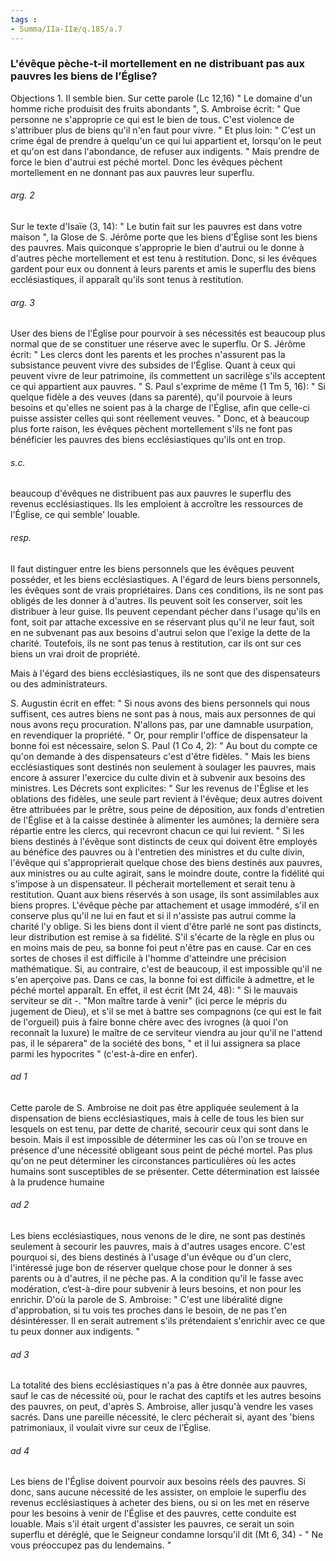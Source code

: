 ```yaml
---
tags : 
- Summa/IIa-IIæ/q.185/a.7
---
```


### L'évêque pèche-t-il mortellement en ne distribuant pas aux pauvres les biens de l’Église?

Objections 1. Il semble bien. Sur cette parole (Lc 12,16) " Le domaine d'un homme riche produisit des fruits abondants ", S. Ambroise écrit: " Que personne ne s'approprie ce qui est le bien de tous. C'est violence de s'attribuer plus de biens qu'il n'en faut pour vivre. " Et plus loin: " C'est un crime égal de prendre à quelqu'un ce qui lui appartient et, lorsqu'on le peut et qu'on est dans l'abondance, de refuser aux indigents. " Mais prendre de force le bien d'autrui est péché mortel. Donc les évêques pèchent mortellement en ne donnant pas aux pauvres leur superflu. 

###### arg. 2
Sur le texte d'Isaïe (3, 14): " Le butin fait sur les pauvres est dans votre maison ", la Glose de S. Jérôme porte que les biens d'Église sont les biens des pauvres. Mais quiconque s'approprie le bien d'autrui ou le donne à d'autres pèche mortellement et est tenu à restitution. Donc, si les évêques gardent pour eux ou donnent à leurs parents et amis le superflu des biens ecclésiastiques, il apparaît qu'ils sont tenus à restitution. 

###### arg. 3
User des biens de l'Église pour pourvoir à ses nécessités est beaucoup plus normal que de se constituer une réserve avec le superflu. Or S. Jérôme écrit: " Les clercs dont les parents et les proches n'assurent pas la subsistance peuvent vivre des subsides de l'Église. Quant à ceux qui peuvent vivre de leur patrimoine, ils commettent un sacrilège s'ils acceptent ce qui appartient aux pauvres. " S. Paul s'exprime de même (1 Tm 5, 16): " Si quelque fidèle a des veuves (dans sa parenté), qu'il pourvoie à leurs besoins et qu'elles ne soient pas à la charge de l'Église, afin que celle-ci puisse assister celles qui sont réellement veuves. " Donc, et à beaucoup plus forte raison, les évêques pèchent mortellement s'ils ne font pas bénéficier les pauvres des biens ecclésiastiques qu'ils ont en trop. 

###### s.c.
beaucoup d'évêques ne distribuent pas aux pauvres le superflu des revenus ecclésiastiques. Ils les emploient à accroître les ressources de l'Église, ce qui semble' louable. 

###### resp.
Il faut distinguer entre les biens personnels que les évêques peuvent posséder, et les biens ecclésiastiques. A l'égard de leurs biens personnels, les évêques sont de vrais propriétaires. Dans ces conditions, ils ne sont pas obligés de les donner à d'autres. Ils peuvent soit les conserver, soit les distribuer à leur guise. Ils peuvent cependant pécher dans l'usage qu'ils en font, soit par attache excessive en se réservant plus qu'il ne leur faut, soit en ne subvenant pas aux besoins d'autrui selon que l'exige la dette de la charité. Toutefois, ils ne sont pas tenus à restitution, car ils ont sur ces biens un vrai droit de propriété. 

Mais à l'égard des biens ecclésiastiques, ils ne sont que des dispensateurs ou des administrateurs. 

S. Augustin écrit en effet: " Si nous avons des biens personnels qui nous suffisent, ces autres biens ne sont pas à nous, mais aux personnes de qui nous avons reçu procuration. N'allons pas, par une damnable usurpation, en revendiquer la propriété. " Or, pour remplir l'office de dispensateur la bonne foi est nécessaire, selon S. Paul (1 Co 4, 2): " Au bout du compte ce qu'on demande à des dispensateurs c'est d'être fidèles. " Mais les biens ecclésiastiques sont destinés non seulement à soulager les pauvres, mais encore à assurer l'exercice du culte divin et à subvenir aux besoins des ministres. Les Décrets sont explicites: " Sur les revenus de l'Église et les oblations des fidèles, une seule part revient à l'évêque; deux autres doivent être attribuées par le prêtre, sous peine de déposition, aux fonds d'entretien de l'Église et à la caisse destinée à alimenter les aumônes; la dernière sera répartie entre les clercs, qui recevront chacun ce qui lui revient. " Si les biens destinés à l'évêque sont distincts de ceux qui doivent être employés au bénéfice des pauvres ou à l'entretien des ministres et du culte divin, l'évêque qui s'approprierait quelque chose des biens destinés aux pauvres, aux ministres ou au culte agirait, sans le moindre doute, contre la fidélité qui s'impose à un dispensateur. Il pécherait mortellement et serait tenu à restitution. Quant aux biens réservés à son usage, ils sont assimilables aux biens propres. L'évêque pèche par attachement et usage immodéré, s'il en conserve plus qu'il ne lui en faut et si il n'assiste pas autrui comme la charité l'y oblige. Si les biens dont il vient d'être parlé ne sont pas distincts, leur distribution est remise à sa fidélité. S'il s'écarte de la règle en plus ou en moins mais de peu, sa bonne foi peut n'être pas en cause. Car en ces sortes de choses il est difficile à l'homme d'atteindre une précision mathématique. Si, au contraire, c'est de beaucoup, il est impossible qu'il ne s'en aperçoive pas. Dans ce cas, la bonne foi est difficile à admettre, et le péché mortel apparaît. En effet, il est écrit (Mt 24, 48): " Si le mauvais serviteur se dit -. "Mon maître tarde à venir" (ici perce le mépris du jugement de Dieu), et s'il se met à battre ses compagnons (ce qui est le fait de l'orgueil) puis à faire bonne chère avec des ivrognes (à quoi l'on reconnaît la luxure) le maître de ce serviteur viendra au jour qu'il ne l'attend pas, il le séparera" de la société des bons, " et il lui assignera sa place parmi les hypocrites " (c'est-à-dire en enfer). 

###### ad 1
Cette parole de S. Ambroise ne doit pas être appliquée seulement à la dispensation de biens ecclésiastiques, mais à celle de tous les bien sur lesquels on est tenu, par dette de charité, secourir ceux qui sont dans le besoin. Mais il est impossible de déterminer les cas où l'on se trouve en présence d'une nécessité obligeant sous peint de péché mortel. Pas plus qu'on ne peut déterminer les circonstances particulières où les actes humains sont susceptibles de se présenter. Cette détermination est laissée à la prudence humaine 

###### ad 2
Les biens ecclésiastiques, nous venons de le dire, ne sont pas destinés seulement à secourir les pauvres, mais à d'autres usages encore. C'est pourquoi si, des biens destinés à l'usage d'un évêque ou d'un clerc, l'intéressé juge bon de réserver quelque chose pour le donner à ses parents ou à d'autres, il ne pèche pas. A la condition qu'il le fasse avec modération, c’est-à-dire pour subvenir à leurs besoins, et non pour les enrichir. D'où la parole de S. Ambroise: " C'est une libéralité digne d'approbation, si tu vois tes proches dans le besoin, de ne pas t'en désintéresser. Il en serait autrement s'ils prétendaient s'enrichir avec ce que tu peux donner aux indigents. " 

###### ad 3
La totalité des biens ecclésiastiques n'a pas à être donnée aux pauvres, sauf le cas de nécessité où, pour le rachat des captifs et les autres besoins des pauvres, on peut, d'après S. Ambroise, aller jusqu'à vendre les vases sacrés. Dans une pareille nécessité, le clerc pécherait si, ayant des 'biens patrimoniaux, il voulait vivre sur ceux de l’Église. 

###### ad 4
Les biens de l'Église doivent pourvoir aux besoins réels des pauvres. Si donc, sans aucune nécessité de les assister, on emploie le superflu des revenus ecclésiastiques à acheter des biens, ou si on les met en réserve pour les besoins à venir de l'Église et des pauvres, cette conduite est louable. Mais s'il était urgent d'assister les pauvres, ce serait un soin superflu et déréglé, que le Seigneur condamne lorsqu'il dit (Mt 6, 34) - " Ne vous préoccupez pas du lendemains. " 

